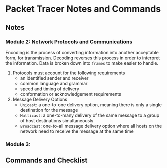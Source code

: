 # Packet Tracer Notes and Commands

## Notes

### Module 2: Network Protocols and Communications

Encoding is the process of converting information into another acceptable form, for transmission. Decoding reverses this process in order to interpret the information. Data is broken down into `frames` to make easier to handle. 

1. Protocols must account for the following requirements
    * an identified sender and receiver
    * common language and grammar
    * speed and timing of delivery
    * conformation or acknowledgement requirements
1. Message Delivery Options
    * `Unicast`: a one-to-one delivery option, meaning there is only a single destination for the message
    * `Multicast`: a one-to-many delivery of the same message to a group of host destinations simultaneously
    * `Broadcast`: one-to-all message delivery option where all hosts on the network need to receive the message at the same time
  

### Module 3: 



## Commands and Checklist
